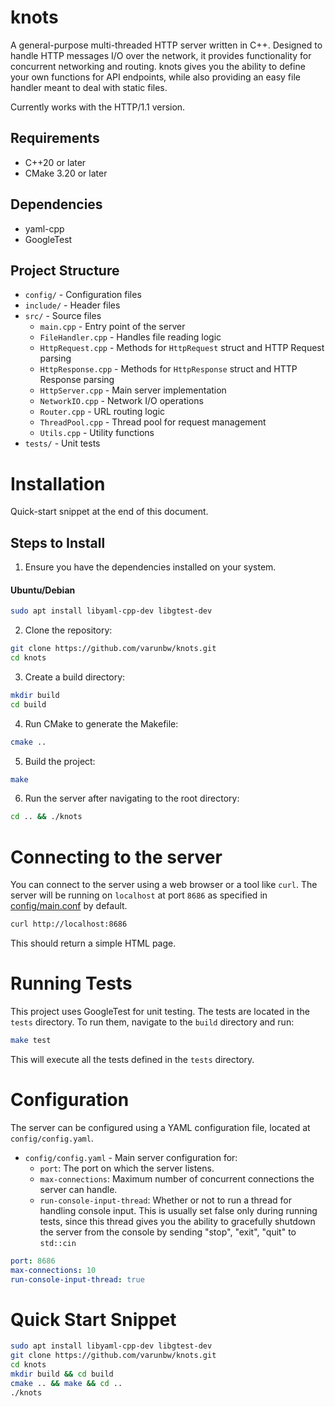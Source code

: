 # knots

A general-purpose multi-threaded HTTP server written in C++. Designed to handle HTTP messages I/O over the network, it provides functionality for concurrent networking and routing. knots gives you the ability to define your own functions for API endpoints, while also providing an easy file handler meant to deal with static files.

Currently works with the HTTP/1.1 version.

## Requirements
- C++20 or later
- CMake 3.20 or later

## Dependencies
- yaml-cpp
- GoogleTest

## Project Structure
- `config/` - Configuration files
- `include/` - Header files
- `src/` - Source files
    - `main.cpp` - Entry point of the server
    - `FileHandler.cpp` - Handles file reading logic
    - `HttpRequest.cpp` - Methods for `HttpRequest` struct and HTTP Request parsing
    - `HttpResponse.cpp` - Methods for `HttpResponse` struct and HTTP Response parsing
    - `HttpServer.cpp` - Main server implementation
    - `NetworkIO.cpp` - Network I/O operations
    - `Router.cpp` - URL routing logic
    - `ThreadPool.cpp` - Thread pool for request management
    - `Utils.cpp` - Utility functions
- `tests/` - Unit tests

# Installation
Quick-start snippet at the end of this document.

## Steps to Install
1. Ensure you have the dependencies installed on your system.
#### Ubuntu/Debian
```bash
sudo apt install libyaml-cpp-dev libgtest-dev
```

2. Clone the repository:
```bash
git clone https://github.com/varunbw/knots.git
cd knots
```

3. Create a build directory:
```bash
mkdir build
cd build
```

4. Run CMake to generate the Makefile:
```bash
cmake ..
```

5. Build the project:
```bash
make
```

6. Run the server after navigating to the root directory:
```bash
cd .. && ./knots
```


# Connecting to the server
You can connect to the server using a web browser or a tool like `curl`. The server will be running on `localhost` at port `8686` as specified in [config/main.conf](config/main.conf) by default.

```bash
curl http://localhost:8686
```
This should return a simple HTML page.


# Running Tests
This project uses GoogleTest for unit testing. The tests are located in the `tests` directory.
To run them, navigate to the `build` directory and run:
```bash
make test
```
This will execute all the tests defined in the `tests` directory.


# Configuration
The server can be configured using a YAML configuration file, located at `config/config.yaml`.

- `config/config.yaml` - Main server configuration for:
    - `port`: The port on which the server listens.
    - `max-connections`: Maximum number of concurrent connections the server can handle.
    - `run-console-input-thread`: Whether or not to run a thread for handling console input. This is usually set false only during running tests, since this thread gives you the ability to gracefully shutdown the server from the console by sending "stop", "exit", "quit" to `std::cin`
```yaml
port: 8686
max-connections: 10
run-console-input-thread: true
```

# Quick Start Snippet
```bash
sudo apt install libyaml-cpp-dev libgtest-dev
git clone https://github.com/varunbw/knots.git
cd knots
mkdir build && cd build
cmake .. && make && cd ..
./knots
```
